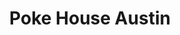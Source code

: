 ---
layout: place
title: "Poke House Austin"
permalink: /texas/austin/poke-house-austin.html
stateAbbr: TX
stateName: Texas
cityName: Austin
seo:
  name: "Poke House Austin"
  type: Restaurant
  links: null
description: "Looking for sushi in Austin, Texas? Check out Poke House Austin for a delightful Japanese dining experience. Enjoy a variety of sushi and other dishes in a w..."
place_id: ChIJxfLIUYnMRIYRRUf3J4cWkTk
photos:
  - name: >-
      places/ChIJxfLIUYnMRIYRRUf3J4cWkTk/photos/AeeoHcKBdHHj8i3Q3w5PnIAR5eaLdMHoX6fBGWIxz6-5L2eHJ-BGeCvFkRXIyumpEnaxV6xXHtDr567w8bMySHv8rU4zEtzl6B6EUo-SHbxk-8J08XUlnnIJ87jA4C7VwLm9MDasjqbvH4CLZMbalID6EQG_3aIjy57gTQikhJcEee8p2qVIi2CvmdmEK-2AP0HbzNJb3v6WKXOtwHopexwyZnt_Xtn9B7HiCT52SNWP3otjlAOjHFiT3ZFnvn4RbB63Q6p1yn_31cawxC6PVhhohrAOvUfgtwwpK2j3XYcgiv6l-qGUuGxpZCKwW-RyUfwoXMeVTYoQiTaeycO_7EeGTF0d4zKxmAowC2R7mgfvzX_q6y6R04oPmF7zl4ecz0gqXfH9U_vM8UCRZm-C61kUCL_AhOp4JSCx-FC_ZUO1l8pXb4nU
    widthPx: 4800
    heightPx: 3200
    authorAttributions:
      - displayName: Zhuoqun Ethan Hao
        uri: https://maps.google.com/maps/contrib/114617297335751614609
        photoUri: >-
          https://lh3.googleusercontent.com/a-/ALV-UjWRSSFJ61JvMGrvjAeybX-ykjNC72L0rYYDMTRsX6W8R3SPlrN_=s100-p-k-no-mo
    flagContentUri: >-
      https://www.google.com/local/imagery/report/?cb_client=maps_api_places.places_api&image_key=!1e10!2sCIHM0ogKEICAgIDmyOqvwgE&hl=en-US
    googleMapsUri: >-
      https://www.google.com/maps/place//data=!3m4!1e2!3m2!1sCIHM0ogKEICAgIDmyOqvwgE!2e10!4m2!3m1!1s0x8644cc8951c8f2c5:0x3991168727f74745
  - name: >-
      places/ChIJxfLIUYnMRIYRRUf3J4cWkTk/photos/AeeoHcItL284eFbFITXrBDt9s-A5dkTkE85rCmnJeAxAdCPjzVNdC6MqYwku9LPI_o750yGSg1TfJi9ju3AE1i6tXwN3XGdxRzjLjR4smZmJrbOY_AznRr7IwxPXISd_aTyglqvxAR_gLF160LjlZz1cIu_BYeX3IDDhP9lPeF57cIAHMJet2Ec3zGr0fTb9NtAnDN_FPm7ZheoJeWbTubG6J9ypWEfhY7UDz5IU_cEn4ixR50HIqbty2trx5aZuu62kEnbZMZ--vQIcVf7O7Xd4noAYdteByxJ_2KbMD7Gx8iKbgw
    widthPx: 1280
    heightPx: 851
    authorAttributions:
      - displayName: Poke House Austin
        uri: https://maps.google.com/maps/contrib/101265593045129553911
        photoUri: >-
          https://lh3.googleusercontent.com/a-/ALV-UjWeIbbVNNu4JzpZjJXURls2_GEwmyTirNL3_kmMtpF4u7RAIdI=s100-p-k-no-mo
    flagContentUri: >-
      https://www.google.com/local/imagery/report/?cb_client=maps_api_places.places_api&image_key=!1e10!2sAF1QipMSOYwIhDkJiJ4n_Cl9Zcyg7cJvx7e9DlC3_XsP&hl=en-US
    googleMapsUri: >-
      https://www.google.com/maps/place//data=!3m4!1e2!3m2!1sAF1QipMSOYwIhDkJiJ4n_Cl9Zcyg7cJvx7e9DlC3_XsP!2e10!4m2!3m1!1s0x8644cc8951c8f2c5:0x3991168727f74745
  - name: >-
      places/ChIJxfLIUYnMRIYRRUf3J4cWkTk/photos/AeeoHcJuHfHlR4Lra5Psy-C3DfDxFzGJ2stxLx1mRVGgVBtDcvpAm32F_kE45O-rxdaXonDeMI5xU4upIUsvRPn9ePtYoklVy5Tbll1b60Xj7KWaEFFL_Kkv87FYayVNFFQOfVok5wA6bOXbUdvB29DtXsmCxEUlyvIWuVySqo9KDQdtL71EA05kXhCWMX6zE1zxW_6qc5xv37S79yyIWjxEbqD7AlV19EA8ap-uSMp2wj63VYUr59WxxSqSBqas0SMQvI9wBun_z5uuwA2p204u47eZKuqCmHdYM4nbR14b7uB4ZQ
    widthPx: 1910
    heightPx: 627
    authorAttributions:
      - displayName: Poke House Austin
        uri: https://maps.google.com/maps/contrib/101265593045129553911
        photoUri: >-
          https://lh3.googleusercontent.com/a-/ALV-UjWeIbbVNNu4JzpZjJXURls2_GEwmyTirNL3_kmMtpF4u7RAIdI=s100-p-k-no-mo
    flagContentUri: >-
      https://www.google.com/local/imagery/report/?cb_client=maps_api_places.places_api&image_key=!1e10!2sAF1QipPj4TcZnq5nn0maSfrN7Kfjb3XVTBrYkRjSdt_L&hl=en-US
    googleMapsUri: >-
      https://www.google.com/maps/place//data=!3m4!1e2!3m2!1sAF1QipPj4TcZnq5nn0maSfrN7Kfjb3XVTBrYkRjSdt_L!2e10!4m2!3m1!1s0x8644cc8951c8f2c5:0x3991168727f74745
  - name: >-
      places/ChIJxfLIUYnMRIYRRUf3J4cWkTk/photos/AeeoHcKbqk9UrLLyipkbqJAER-0z7dF1C8V95WP-tQSXs392ubBam4jgRq-3qhhvlSM8JqkJmbVqJvJzGZfVWYI74JGxeaDqZBE7_Dmx9vSH_elCXI5F2W0GZUKQNfcjATkl7Iy7dJC9DyoanMu508aoQjHWFqHTCWlginJVOZ_7HmRkkMhmGXvP_Q4pYiEVd9xoYID321kRgAkpl9qZqh5UcAv5nQ4q8bA3cPes79VTKphYk4myh-Z9Q-_rJ-X8G6I-f7JchqsJ1D3rSO37u0lULGlLOPjYrP8MaEKUKRHmUkQZ8HcNNycWgcVurZGmHiHfVCKtrxHOnCqirkAB1CKoZNTT9Z7tWZXf2h7a_gakE__70EOsNzUEDzZ3bE-YoUceWVGfPQMe0KbFKtnUQ3IXh2LmJzQzvu6Hzp7woTBrjSsxNg
    widthPx: 3024
    heightPx: 4032
    authorAttributions:
      - displayName: tina do
        uri: https://maps.google.com/maps/contrib/101198452013034518064
        photoUri: >-
          https://lh3.googleusercontent.com/a-/ALV-UjUsI2ru1ZqdP7DHVifO0SynpdCCjHAAXJWS9KzuhsEI3PVrXaGe=s100-p-k-no-mo
    flagContentUri: >-
      https://www.google.com/local/imagery/report/?cb_client=maps_api_places.places_api&image_key=!1e10!2sCIHM0ogKEICAgICH6LfZJQ&hl=en-US
    googleMapsUri: >-
      https://www.google.com/maps/place//data=!3m4!1e2!3m2!1sCIHM0ogKEICAgICH6LfZJQ!2e10!4m2!3m1!1s0x8644cc8951c8f2c5:0x3991168727f74745
  - name: >-
      places/ChIJxfLIUYnMRIYRRUf3J4cWkTk/photos/AeeoHcKlMQbSDZHumBKqrw7w6rrGSGgbhUeuquyZeJa1VwCk-wmi9eGr_kdj6hSgVsPAP8bfi4GfhN0N0CvVU7Yf8vSA2DtDat3VvzsrBjZ5P3TK4du7A_6JjuYiI9GJtj7POgHPibA-SkBRpY3o-DIpSO9hU033hl6EmOzKbY2HATkx2KFvTrF3E5pARyg09I5Q7PH2W2r8ocrYLZHdmXxKLbC4TWGi5rN7BWj2aiP8xqM3xrtDTjf_SzC7-0vV5x7o5kHgPDd2CQd-HyJJmKOzgYmOAfyvYCvNOuwJvAyMdu47b8jEoe6TLcUSfBCjM-tDvnUF9MlYXCK0UyM1iwGuXqXDfIJ5xMkYsz1I93mFJ_63dCHsbRYr98cj0DuO4ra5TBEO5Vz0pAfCD3poRyfHQ8bsBYau6erdwcBMjQe8aF4
    widthPx: 3024
    heightPx: 4032
    authorAttributions:
      - displayName: Viktoria Varunok
        uri: https://maps.google.com/maps/contrib/101093284483283327534
        photoUri: >-
          https://lh3.googleusercontent.com/a-/ALV-UjXx0pC2ekougyn7mc-YDSLi-syVdDwgvJ770HmXF6MTNxNr6jjd=s100-p-k-no-mo
    flagContentUri: >-
      https://www.google.com/local/imagery/report/?cb_client=maps_api_places.places_api&image_key=!1e10!2sCIHM0ogKEICAgIDPm8fNQA&hl=en-US
    googleMapsUri: >-
      https://www.google.com/maps/place//data=!3m4!1e2!3m2!1sCIHM0ogKEICAgIDPm8fNQA!2e10!4m2!3m1!1s0x8644cc8951c8f2c5:0x3991168727f74745
  - name: >-
      places/ChIJxfLIUYnMRIYRRUf3J4cWkTk/photos/AeeoHcKSMYEEpDKYrTvH7kqN3gRYc9VQbeNMiNQGwpGyClGYibfPy5MinszNJiP7qkRZpRu4SgWJrCa5O18wwoitNjvq4swHZ_En8B4ORAwdZenY38tmEsirFek5F61b94lhEqDudWMOfdZ1mt_p_hkc0usQMk7R3E90H1aekd-ELvyX3b4vaFg_mGWCyAfcVESJcv7U-_hfcgRYlBz0nP-8nbop5CYI-GJ5UOz4EvK3rAVSxiCgtfJYlfZVbE1NfIYmzGtlxxot0Ozhe8l1DV_AD76hFO2TDunApjh_5U-qQEsYuwYcnc2pwNR0PbTm8bB3WKx_sg1_BGxLz0SbuAo6fpe7jCO3fYbXpqw6jcwdDdFxgQEUFM2vk_H0fIkW24wgQoAsNYg8uyXaPUEdwcIQNooWCwPPe6U75dQCXzaZhW5mR1pk
    widthPx: 3024
    heightPx: 4032
    authorAttributions:
      - displayName: Viktoria Varunok
        uri: https://maps.google.com/maps/contrib/101093284483283327534
        photoUri: >-
          https://lh3.googleusercontent.com/a-/ALV-UjXx0pC2ekougyn7mc-YDSLi-syVdDwgvJ770HmXF6MTNxNr6jjd=s100-p-k-no-mo
    flagContentUri: >-
      https://www.google.com/local/imagery/report/?cb_client=maps_api_places.places_api&image_key=!1e10!2sCIHM0ogKEICAgIDPm8fNwAE&hl=en-US
    googleMapsUri: >-
      https://www.google.com/maps/place//data=!3m4!1e2!3m2!1sCIHM0ogKEICAgIDPm8fNwAE!2e10!4m2!3m1!1s0x8644cc8951c8f2c5:0x3991168727f74745
  - name: >-
      places/ChIJxfLIUYnMRIYRRUf3J4cWkTk/photos/AeeoHcKK8kcBhZYTWRDLHFTZzdZpjsssvRZSGw4GvlkXVB9z5EEJ6DGmhlXItZVh4QBQT8Ssgf3NcS9roNRjMA4V3qPKrsY-OVaNb3ew97nNnur1EFay-4knbi-7I_V9n8t_XzsyHQNjAgg28CWeIQe60Xj6pf6rTK6NxGF_8FJM12sXeTU_ELzftyxythf4bQg7u43tHjg4eOmyQOV3gneDP8o-NWLAEfq8XxYE__Ey4-GxAbomAXzlObMj-oSEg_cGLoHOAINLVIkxUyoYtCCTB-k9QdS_Fw60oNPL9BUUoZ64RL1eM5BI9UokXBc8wJvw4qAXhvoTdGZd3D-ZFcdPsaz4UbG-0DQG7JV56GGtay6PylJEUXIOSqVlYTJtEwt5CVxb-c91YFAa9SjbGigGN9BLjaWVg6w9TgS4arCzdWpuOOfz
    widthPx: 4032
    heightPx: 3024
    authorAttributions:
      - displayName: tina do
        uri: https://maps.google.com/maps/contrib/101198452013034518064
        photoUri: >-
          https://lh3.googleusercontent.com/a-/ALV-UjUsI2ru1ZqdP7DHVifO0SynpdCCjHAAXJWS9KzuhsEI3PVrXaGe=s100-p-k-no-mo
    flagContentUri: >-
      https://www.google.com/local/imagery/report/?cb_client=maps_api_places.places_api&image_key=!1e10!2sCIHM0ogKEICAgICH6I_y1gE&hl=en-US
    googleMapsUri: >-
      https://www.google.com/maps/place//data=!3m4!1e2!3m2!1sCIHM0ogKEICAgICH6I_y1gE!2e10!4m2!3m1!1s0x8644cc8951c8f2c5:0x3991168727f74745
  - name: >-
      places/ChIJxfLIUYnMRIYRRUf3J4cWkTk/photos/AeeoHcLYykVXuMrmAaXk9WK2-S_GnuoCqgm8MnbPcsZru_9vQCBGi5fcb5fg-YYCxVR5zAv_Y0cITIvNoh6_JLeNhTIqu9BRI46xUyfE7HmP_QqErQpWXw-Dx4X6r5Bslj0UIuA9HzCjx2sP8fF1QV5jAPP64F43JSw7GaV1-PhMFyLfaPDTGM48ixbICDrJ-pvazAp4G9uo4yHe3LQqD6io6w7o3_mGNCsGjnUH0wrbp4lCo73XlDBa5WgEVY5GZ5KrfSmsWcnkYv2JYn0ZXYDAkmcMYA373n3XTh-WoTfO-hIfz63A76di3ytSIT30iDvH6nQSijf8U3rXXtNQsYxvNH_vwn5snPfM1JbBhjMuDZtuGv5f8bcISVDyKGPUzFt_yH8_4C6ObaeEvamvteWOZgGF9kHJqNHWfbLEClCRa570cxX0
    widthPx: 4800
    heightPx: 3200
    authorAttributions:
      - displayName: Zhuoqun Ethan Hao
        uri: https://maps.google.com/maps/contrib/114617297335751614609
        photoUri: >-
          https://lh3.googleusercontent.com/a-/ALV-UjWRSSFJ61JvMGrvjAeybX-ykjNC72L0rYYDMTRsX6W8R3SPlrN_=s100-p-k-no-mo
    flagContentUri: >-
      https://www.google.com/local/imagery/report/?cb_client=maps_api_places.places_api&image_key=!1e10!2sCIHM0ogKEICAgIDmyOqv4gE&hl=en-US
    googleMapsUri: >-
      https://www.google.com/maps/place//data=!3m4!1e2!3m2!1sCIHM0ogKEICAgIDmyOqv4gE!2e10!4m2!3m1!1s0x8644cc8951c8f2c5:0x3991168727f74745
  - name: >-
      places/ChIJxfLIUYnMRIYRRUf3J4cWkTk/photos/AeeoHcJaJhtk0BaKQk5q-lxYX8yigGHBPE_0Ie9BwDm0TPen2J6lP2d-QOJzi1rXpqwcOELizESn6wUXhn_4EcWZc2u1Dk6sAIunCxzxCyLPxF0PWfDde_TXzOdH0dsnsI1qSte8RMqGMW8V4bYzW4wIR2iXaAB0kHvd419vV_jsY-eKb-aTuiO-ez5W0ZPyOV91DRQK4sqtql6Zov-XM6C0uKDgAtNEPfe9qokpZHSVH1kFdfaX4gu58tq41FuGGkK8A9t6adngQooP_wEpS_JKQ6y0Teojo7UI32Diqa-xIu7VIPlj3-uhx7pMEtGMHG2t-kStz4mTnpqWywqOcLKqvcFH00AdgqhmFGTdQ7-pi2i2xcmQp09H2T54LgEdWc5w9gE9A9k9-HPL6MLPhJBJS5r88qop3LmPhbGklR6Sqcs
    widthPx: 4608
    heightPx: 2184
    authorAttributions:
      - displayName: Ziesook You (유지숙)
        uri: https://maps.google.com/maps/contrib/111723022039827881274
        photoUri: >-
          https://lh3.googleusercontent.com/a-/ALV-UjVFruwj5-xzt0F7NJc3jzs4wQGQP9F1z_q91rveb6PfxM4JWd91=s100-p-k-no-mo
    flagContentUri: >-
      https://www.google.com/local/imagery/report/?cb_client=maps_api_places.places_api&image_key=!1e10!2sCIHM0ogKEICAgIDus4axfg&hl=en-US
    googleMapsUri: >-
      https://www.google.com/maps/place//data=!3m4!1e2!3m2!1sCIHM0ogKEICAgIDus4axfg!2e10!4m2!3m1!1s0x8644cc8951c8f2c5:0x3991168727f74745
  - name: >-
      places/ChIJxfLIUYnMRIYRRUf3J4cWkTk/photos/AeeoHcJeEdKFxMlBvqVdOviGJnGpvPBJ--5kFsWIQ7v6Yq4YnQERg-f50C5PM-0jJwTexY4p_KlTXYAIp1oA92EuRgctIXnO4immIsc7O6_Gl_7YU1PtwKY2dQ0kgnX4G20FAQ7tAsOhjoHaVyfKJMozg-aTi2jfBy43U-nTXjrLnWTemsF_r8j0OsMDFIaBopFTH7905miko7KvShEifwTazHuMdcWNgRxbmn8KqSyor36nx6It0krWNs_BJeVrOQfHB7pUB7EjK01Y-aTmfPDjpxVnGMlWpvIU51iiP4sQP0lEkRHhudbgLca18h7g2azQum5t2hIx3esz59Kb_C13fVRnyZHEe8uFfk9_RNC8vmZFNx_jI5hlKjWbwhCdNGWiOAKfxmpUlMXKAsM-SZbqe6L1Li4Gj8V4RDE51RBCd7RG
    widthPx: 4080
    heightPx: 3072
    authorAttributions:
      - displayName: Rangers Huang
        uri: https://maps.google.com/maps/contrib/111512596330467866940
        photoUri: >-
          https://lh3.googleusercontent.com/a-/ALV-UjWCErIm7ca_TI1qNAnxIkFoKoYOaq642uv4NOd-k6G19vHvqscqpw=s100-p-k-no-mo
    flagContentUri: >-
      https://www.google.com/local/imagery/report/?cb_client=maps_api_places.places_api&image_key=!1e10!2sCIHM0ogKEICAgIC55seT-AE&hl=en-US
    googleMapsUri: >-
      https://www.google.com/maps/place//data=!3m4!1e2!3m2!1sCIHM0ogKEICAgIC55seT-AE!2e10!4m2!3m1!1s0x8644cc8951c8f2c5:0x3991168727f74745
address: '11150 Research Blvd #216, Austin, TX 78759, USA'
street: '11150 Research Blvd #216'
city: Austin
state: TX
zip: '78759'
country: USA
neighborhood: Jollyville
latitude: '30.406176'
longitude: '-97.746046'
accessibility_options:
  wheelchairAccessibleParking: true
  wheelchairAccessibleEntrance: true
  wheelchairAccessibleRestroom: true
  wheelchairAccessibleSeating: true
business_status: OPERATIONAL
name: Poke House Austin
google_maps_links:
  directionsUri: >-
    https://www.google.com/maps/dir//''/data=!4m7!4m6!1m1!4e2!1m2!1m1!1s0x8644cc8951c8f2c5:0x3991168727f74745!3e0
  placeUri: https://maps.google.com/?cid=4148121501531850565
  writeAReviewUri: >-
    https://www.google.com/maps/place//data=!4m3!3m2!1s0x8644cc8951c8f2c5:0x3991168727f74745!12e1
  reviewsUri: >-
    https://www.google.com/maps/place//data=!4m4!3m3!1s0x8644cc8951c8f2c5:0x3991168727f74745!9m1!1b1
  photosUri: >-
    https://www.google.com/maps/place//data=!4m3!3m2!1s0x8644cc8951c8f2c5:0x3991168727f74745!10e5
primary_type: American Restaurant
opening_hours:
  regular: null
  current: null
secondary_opening_hours:
  regular:
    weekdayDescriptions: null
    type: null
  current:
    weekdayDescriptions: null
    type: null
phone: null
price_level: null
price_range: null
rating: null
rating_count: 0
website: null
reviews: null
parking_options: null
payment_options: null
allow_dogs: null
curbside_pickup: null
delivery: null
dine_in: null
good_for_children: null
good_for_groups: null
good_for_sports: null
live_music: null
menu_for_children: null
outdoor_seating: null
reservable: null
restroom: null
serves_beer: null
serves_breakfast: null
serves_brunch: null
serves_cocktails: null
serves_coffee: null
serves_dinner: null
serves_dessert: null
serves_lunch: null
serves_vegetarian_food: null
serves_wine: null
takeout: null
summary: null

---